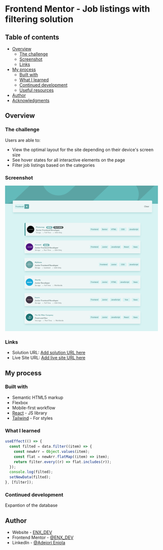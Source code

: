 # Frontend Mentor - Job listings with filtering solution

## Table of contents

- [Overview](#overview)
  - [The challenge](#the-challenge)
  - [Screenshot](#screenshot)
  - [Links](#links)
- [My process](#my-process)
  - [Built with](#built-with)
  - [What I learned](#what-i-learned)
  - [Continued development](#continued-development)
  - [Useful resources](#useful-resources)
- [Author](#author)
- [Acknowledgments](#acknowledgments)

## Overview

### The challenge

Users are able to:

- View the optimal layout for the site depending on their device's screen size
- See hover states for all interactive elements on the page
- Filter job listings based on the categories

### Screenshot

![Preview](</public//images//download%20(1).png>)

### Links

- Solution URL: [Add solution URL here](https://your-solution-url.com)
- Live Site URL: [Add live site URL here](https://your-live-site-url.com)

## My process

### Built with

- Semantic HTML5 markup
- Flexbox
- Mobile-first workflow
- [React](https://reactjs.org/) - JS library
- [Tailwind](https://tailwindcss.com/) - For styles

### What I learned

```js
useEffect(() => {
  const filted = data.filter((item) => {
    const newArr = Object.values(item);
    const flat = newArr.flatMap((item) => item);
    return filter.every((r) => flat.includes(r));
  });
  console.log(filted);
  setNewData(filted);
}, [filter]);
```

### Continued development

Expantion of the database

## Author

- Website - [ENX_DEV](https://portfollio-one.vercel.app/)
- Frontend Mentor - [@ENX_DEV](https://www.frontendmentor.io/profile/Enx-dev)
- LinkedIn - [@Adejori Eniola](https://www.linkedin.com/in/eniola-adejori-0a3091204/)
